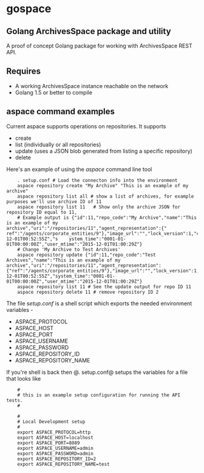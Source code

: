 
# gospace

## Golang ArchivesSpace package and utility

A proof of concept Golang package for working with ArchivesSpace REST API.

## Requires

+ A working ArchivesSpace instance reachable on the network
+ Golang 1.5 or better to compile

## aspace command examples

Current aspace supports operations on repositories. It supports

+ create
+ list (individually or all repositories)
+ update (uses a JSON blob generated from listing a specific repository)
+ delete

Here's an example of using the _aspace_ command line tool

```shell
    . setup.conf # Load the connecton info into the environment
    aspace repository create "My Archive" "This is an example of my archive"
    aspace repository list all # show a list of archives, for example purposes we'll use archive ID of 11
    aspace repository list 11   # Show only the archive JSON for repository ID equal to 11, 
    # Example output is {"id":11,"repo_code":"My Archive","name":"This is an example of my archive","uri":"/repositories/11","agent_representation":{"    ref":"/agents/corporate_entities/9"},"image_url":"","lock_version":1,"created_by":"admin","last_modified_by":"admin","create_time":"2015-12-01T00:52:55Z","s    ystem_time":"0001-01-01T00:00:00Z","user_mtime":"2015-12-01T01:00:29Z"}
    # Change 'My Archive to Test Archives'
    aspace repository update {"id":11,"repo_code":"Test Archives","name":"This is an example of my archive","uri":"/repositories/11","agent_representation":{"ref":"/agents/corporate_entities/9"},"image_url":"","lock_version":1,"created_by":"admin","last_modified_by":"admin","create_time":"2015-12-01T00:52:55Z","system_time":"0001-01-01T00:00:00Z","user_mtime":"2015-12-01T01:00:29Z"}
    aspace repository list 11 # See the update output for repo ID 11
    aspace repository delete 11 # remove repository ID 2
```

The file _setup.conf_ is a shell script which exports the needed environment variables - 

+ ASPACE_PROTOCOL
+ ASPACE_HOST
+ ASPACE_PORT
+ ASPACE_USERNAME
+ ASPACE_PASSWORD
+ ASPACE_REPOSITORY_ID
+ ASPACE_REPOSITORY_NAME

If you're shell is back then @. setup.conf@ setups the variables for a file that looks like

```
    #
    # this is an example setup configuration for running the API tests.
    #

    #
    # Local Development setup
    #
    export ASPACE_PROTOCOL=http
    export ASPACE_HOST=localhost
    export ASPACE_PORT=8089
    export ASPACE_USERNAME=admin
    export ASPACE_PASSWORD=admin
    export ASPACE_REPOSITORY_ID=2
    export ASPACE_REPOSITORY_NAME=test
```

